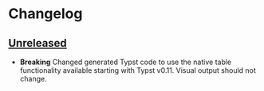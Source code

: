 # Changelog

## [Unreleased]

- **Breaking** Changed generated Typst code to use the native table functionality available starting with Typst v0.11. Visual output should not change.

[Unreleased]: https://github.com/PumasAI/SummaryTables.jl/compare/v1.0.0...HEAD